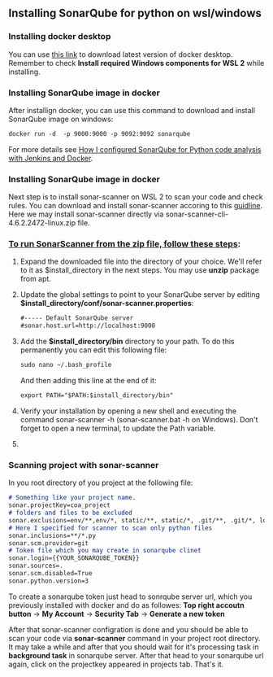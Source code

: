 ## Installing SonarQube for python on wsl/windows

### Installing docker desktop

You can use [this link](https://docs.docker.com/desktop/windows/install/) to download latest version of docker desktop. Remember to check **Install required Windows components for WSL 2** while installing.

### Installing SonarQube image in docker
After installign docker, you can use this command to download and install SonarQube image on windows:
```markdown
docker run -d  -p 9000:9000 -p 9092:9092 sonarqube
```

For more details see [How I configured SonarQube for Python code analysis with Jenkins and Docker](https://dev.to/mmphego/how-i-configured-sonarqube-for-python-code-analysis-with-jenkins-and-docker-28fm).

### Installing SonarQube image in docker

Next step is to install sonar-scanner on WSL 2 to scan your code and check rules. You can download and install sonar-scanner accoring to this [guidline](https://docs.sonarqube.org/latest/analysis/scan/sonarscanner/).
Here we may install sonar-scanner directly via sonar-scanner-cli-4.6.2.2472-linux.zip file.

### [To run SonarScanner from the zip file, follow these steps](https://docs.sonarqube.org/latest/analysis/scan/sonarscanner/#header-2):

 1. Expand the downloaded file into the directory of your choice. We'll refer to it as $install_directory in the next steps. You may use **unzip** package from apt.
 2. Update the global settings to point to your SonarQube server by editing **$install_directory/conf/sonar-scanner.properties**:
    ```markdown
    #----- Default SonarQube server
    #sonar.host.url=http://localhost:9000
    ```

 3. Add the **$install_directory/bin** directory to your path. To do this permanently you can edit this following file:
    ```markdown
    sudo nano ~/.bash_profile
    ```
    And then adding this line at the end of it:
    ```markdown
    export PATH="$PATH:$install_directory/bin"
    ```
 4. Verify your installation by opening a new shell and executing the command sonar-scanner -h (sonar-scanner.bat -h on Windows). Don't forget to open a new terminal, to update the Path variable.
 5. 
### Scanning project with sonar-scanner

In you root directory of you project at the following file:
```markdown
# Something like your project name.
sonar.projectKey=coa_project
# folders and files to be excluded
sonar.exclusions=env/**,env/*, static/**, static/*, .git/**, .git/*, log/* 
# Here I specified for scanner to scan only python files
sonar.inclusions=**/*.py
sonar.scm.provider=git
# Token file which you may create in sonarqube clinet
sonar.login={{YOUR_SONARQUBE_TOKEN}}
sonar.sources=. 
sonar.scm.disabled=True
sonar.python.version=3
```
To create a sonarqube token just head to sonrqube server url, which you previously installed with docker and do as followes:
**Top right accoutn button** -> **My Account** -> **Security Tab** -> **Generate a new token**

After that sonar-scanner configration is done and you should be able to scan your code via **sonar-scanner** command in your project root directory. It may take a while and after that you should wait for it's processing task in **background task** in sonarqube server. After that head to your sonarqube url again, click on the projectkey appeared in projects tab. That's it.
